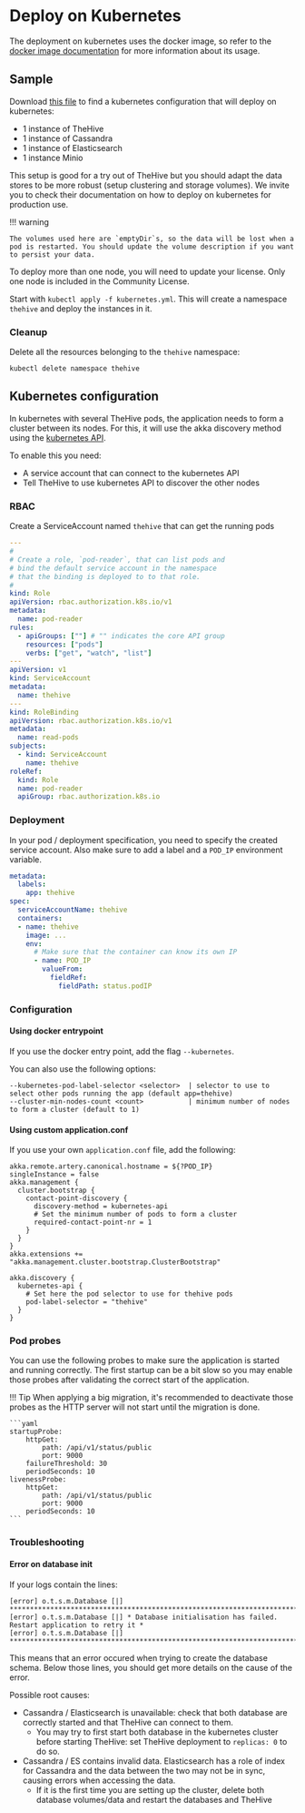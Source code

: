 # Deploy on Kubernetes

The deployment on kubernetes uses the docker image, so refer to the [docker image documentation](docker.md) for more information about its usage. 

## Sample

Download [this file](kubernetes.yml) to find a kubernetes configuration that will deploy on kubernetes: 

- 1 instance of TheHive
- 1 instance of Cassandra
- 1 instance of Elasticsearch
- 1 instance Minio

This setup is good for a try out of TheHive but you should adapt the data stores to be more robust (setup clustering and storage volumes). We invite you to check their documentation on how to deploy on kubernetes for production use.

!!! warning

    The volumes used here are `emptyDir`s, so the data will be lost when a pod is restarted. You should update the volume description if you want to persist your data.

To deploy more than one node, you will need to update your license. Only one node is included in the Community License.

Start with `kubectl apply -f kubernetes.yml`. This will create a namespace `thehive` and deploy the instances in it. 

### Cleanup

Delete all the resources belonging to the `thehive` namespace:

```
kubectl delete namespace thehive
```

## Kubernetes configuration

In kubernetes with several TheHive pods, the application needs to form a cluster between its nodes. For this, it will use the akka discovery method using the [kubernetes API](https://doc.akka.io/docs/akka-management/current/discovery/kubernetes.html).

To enable this you need:

- A service account that can connect to the kubernetes API
- Tell TheHive to use kubernetes API to discover the other nodes

### RBAC

Create a ServiceAccount named `thehive` that can get the running pods

```yaml
---
#
# Create a role, `pod-reader`, that can list pods and
# bind the default service account in the namespace
# that the binding is deployed to to that role.
#
kind: Role
apiVersion: rbac.authorization.k8s.io/v1
metadata:
  name: pod-reader
rules:
  - apiGroups: [""] # "" indicates the core API group
    resources: ["pods"]
    verbs: ["get", "watch", "list"]
---
apiVersion: v1
kind: ServiceAccount
metadata:
  name: thehive
---
kind: RoleBinding
apiVersion: rbac.authorization.k8s.io/v1
metadata:
  name: read-pods
subjects:
  - kind: ServiceAccount
    name: thehive
roleRef:
  kind: Role
  name: pod-reader
  apiGroup: rbac.authorization.k8s.io
```

### Deployment

In your pod / deployment specification, you need to specify the created service account.
Also make sure to add a label and a `POD_IP` environment variable.

```yaml
metadata:
  labels:
    app: thehive
spec:
  serviceAccountName: thehive
  containers:
  - name: thehive
    image: ...
    env:
      # Make sure that the container can know its own IP
      - name: POD_IP
        valueFrom:
          fieldRef:
            fieldPath: status.podIP
```

### Configuration

#### Using docker entrypoint

If you use the docker entry point, add the flag `--kubernetes`.

You can also use the following options:
```
--kubernetes-pod-label-selector <selector>  | selector to use to select other pods running the app (default app=thehive)
--cluster-min-nodes-count <count>           | minimum number of nodes to form a cluster (default to 1)
```

#### Using custom application.conf

If you use your own `application.conf` file, add the following:
```hocon
akka.remote.artery.canonical.hostname = ${?POD_IP}
singleInstance = false
akka.management {
  cluster.bootstrap {
    contact-point-discovery {
      discovery-method = kubernetes-api
      # Set the minimum number of pods to form a cluster
      required-contact-point-nr = 1
    }
  }
}
akka.extensions += "akka.management.cluster.bootstrap.ClusterBootstrap"

akka.discovery {
  kubernetes-api {
    # Set here the pod selector to use for thehive pods
    pod-label-selector = "thehive"
  }
}
```

### Pod probes

You can use the following probes to make sure the application is started and running correctly. The first startup can be a bit slow so you may enable those probes after validating the correct start of the application.

!!! Tip
    When applying a big migration, it's recommended to deactivate those probes as the HTTP server will not start until the migration is done.
    
    ```yaml
    startupProbe:
        httpGet:
            path: /api/v1/status/public
            port: 9000
        failureThreshold: 30
        periodSeconds: 10
    livenessProbe:
        httpGet:
            path: /api/v1/status/public
            port: 9000
        periodSeconds: 10
    ```

### Troubleshooting

#### Error on database init

If your logs contain the lines:

```
[error] o.t.s.m.Database [|] ***********************************************************************
[error] o.t.s.m.Database [|] * Database initialisation has failed. Restart application to retry it *
[error] o.t.s.m.Database [|] ***********************************************************************
```

This means that an error occured when trying to create the database schema. Below those lines, you should get more details on the cause of the error.

Possible root causes:

- Cassandra / Elasticsearch is unavailable: check that both database are correctly started and that TheHive can connect to them.
    - You may try to first start both database in the kubernetes cluster before starting TheHive: set TheHive deployment to `replicas: 0` to do so.
- Cassandra / ES contains invalid data. Elasticsearch has a role of index for Cassandra and the data between the two may not be in sync, causing errors when accessing the data.
    - If it is the first time you are setting up the cluster, delete both database volumes/data and restart the databases and TheHive



